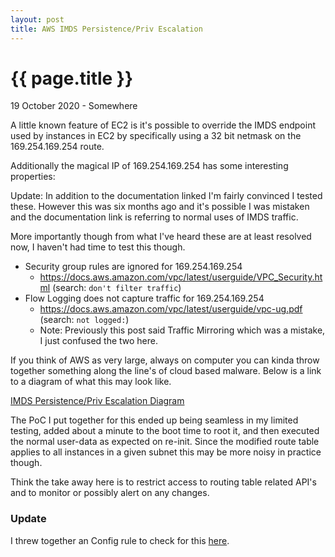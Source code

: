 ```yaml
---
layout: post
title: AWS IMDS Persistence/Priv Escalation
---
```


{{ page.title }}
================

<p class="meta">19 October 2020 - Somewhere</p>
A little known feature of EC2 is it's possible to override the IMDS endpoint used by instances in EC2 by specifically using a 32 bit netmask on the 169.254.169.254 route.

Additionally the magical IP of 169.254.169.254 has some interesting properties:

Update: In addition to the documentation linked I'm fairly convinced I tested these. However this was six months ago and it's possible I was mistaken and the documentation link is referring to normal uses of IMDS traffic.

More importantly though from what I've heard these are at least resolved now, I haven't had time to test this though.

* Security group rules are ignored for 169.254.169.254
  * https://docs.aws.amazon.com/vpc/latest/userguide/VPC_Security.html (search: `don't filter traffic`)
* Flow Logging does not capture traffic for 169.254.169.254
  * https://docs.aws.amazon.com/vpc/latest/userguide/vpc-ug.pdf (search: `not logged:`) 
  * Note: Previously this post said Traffic Mirroring which was a mistake, I just confused the two here.

If you think of AWS as very large, always on computer you can kinda throw together something along the line's of cloud based malware. Below is a link to a diagram of what this may look like.

[IMDS Persistence/Priv Escalation Diagram](https://app.lucidchart.com/lucidchart/4c4c146d-e9c5-4bae-9553-9c65b37aad7a/view?page=0_0#?folder_id=home&browser=icon)

The PoC I put together for this ended up being seamless in my limited testing, added about a minute to the boot time to root it, and then executed the normal user-data as expected on re-init. Since the modified route table applies to all instances in a given subnet this may be more noisy in practice though.

Think the take away here is to restrict access to routing table related API's and to monitor or possibly alert on any changes.

### Update

I threw together an Config rule to check for this [here](https://github.com/RyanJarv/awsconfig#nondefaultmetadataserver).
